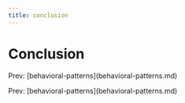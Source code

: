 ```yaml
---
title: conclusion
---
```


# Conclusion

Prev:
\[behavioral-patterns](behavioral-patterns.md)

Prev:
\[behavioral-patterns](behavioral-patterns.md)
